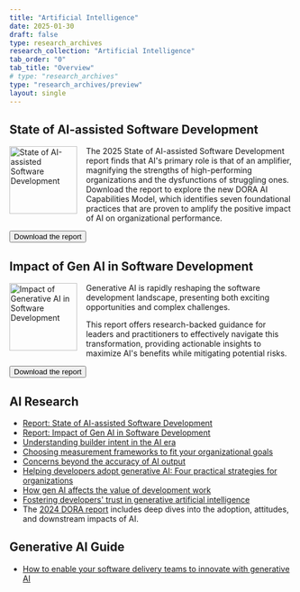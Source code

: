 ```yaml
---
title: "Artificial Intelligence"
date: 2025-01-30
draft: false
type: research_archives
research_collection: "Artificial Intelligence"
tab_order: "0"
tab_title: "Overview"
# type: "research_archives"
type: "research_archives/preview"
layout: single
---
```


## State of AI-assisted Software Development
<a href="https://cloud.google.com/dora" target="_blank"><img src="/research/shared/dora-report-2025/2025-state-of-ai-assisted-software-development-report.png" width="120em" style="float:left; margin-right: 1rem;" alt="State of AI-assisted Software Development"></a>

The 2025 State of AI-assisted Software Development report finds that AI's primary role is that of an amplifier, magnifying the strengths of high-performing organizations and the dysfunctions of struggling ones. Download the report to explore the new DORA AI Capabilities Model, which identifies seven foundational practices that are proven to amplify the positive impact of AI on organizational performance.

<a href="https://cloud.google.com/dora" target="_blank"><button class="secondary">Download the report</button></a>

## Impact of Gen AI in Software Development
<a href="/research/ai/gen-ai-report/dora-impact-of-generative-ai-in-software-development.pdf" target="_blank"><img src="/research/ai/gen-ai-report/dora-impact-of-generative-ai-in-software-development-report.png" width="120em" style="float:left; margin-right: 1rem;" alt="Impact of Generative AI in Software Development"></a>

Generative AI is rapidly reshaping the software development landscape, presenting both exciting opportunities and complex challenges.

This report offers research-backed guidance for leaders and practitioners to effectively navigate this transformation, providing actionable insights to maximize AI's benefits while mitigating potential risks.

<a href="/research/ai/gen-ai-report/dora-impact-of-generative-ai-in-software-development.pdf" target="_blank"><button class="secondary">Download the report</button></a>

## AI Research
* [Report: State of AI-assisted Software Development](https://cloud.google.com/dora)
* [Report: Impact of Gen AI in Software Development](/research/ai/gen-ai-report/dora-impact-of-generative-ai-in-software-development.pdf)
* [Understanding builder intent in the AI era](/research/ai/builder-mindset/)
* [Choosing measurement frameworks to fit your organizational goals](/research/ai/measurement-frameworks/)
* [Concerns beyond the accuracy of AI output](/research/ai/concerns-beyond-accuracy-of-ai-output)
* [Helping developers adopt generative AI: Four practical strategies for organizations](/research/ai/adopt-gen-ai)
* [How gen AI affects the value of development work](/research/ai/value-of-development-work/)
* [Fostering developers' trust in generative artificial intelligence](/research/ai/trust-in-ai/)
* The [2024 DORA report](/research/2024/dora-report/) includes deep dives into the adoption, attitudes, and downstream impacts of AI.

## Generative AI Guide

* [How to enable your software delivery teams to innovate with generative AI](/guides/how-to-innovate-with-generative-ai/)
